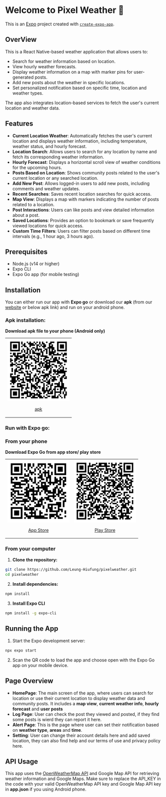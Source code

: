 # Welcome to Pixel Weather 👋

This is an [Expo](https://expo.dev) project created with [`create-expo-app`](https://www.npmjs.com/package/create-expo-app).

## OverView

This is a React Native-based weather application that allows users to:
- Search for weather information based on location.
- View hourly weather forecasts.
- Display weather information on a map with marker pins for user-generated posts.
- Add new posts about the weather in specific locations.
- Set personalized notification based on specific time, location and weather types.

The app also integrates location-based services to fetch the user's current location and weather data.

## Features
- **Current Location Weather**: Automatically fetches the user's current location and displays weather information, including temperature, weather status, and hourly forecast.
- **Location Search**: Allows users to search for any location by name and fetch its corresponding weather information.
- **Hourly Forecast**: Displays a horizontal scroll view of weather conditions for the upcoming hours.
- **Posts Based on Location**: Shows community posts related to the user's current location or any searched location.
- **Add New Post**: Allows logged-in users to add new posts, including comments and weather updates.
- **Recent Searches**: Saves recent location searches for quick access.
- **Map View**: Displays a map with markers indicating the number of posts related to a location.
- **Post Interactions**: Users can like posts and view detailed information about a post.
- **Saved Locations**: Provides an option to bookmark or save frequently viewed locations for quick access.
- **Custom Time Filters**: Users can filter posts based on different time intervals (e.g., 1 hour ago, 3 hours ago).

## Prerequisites

- Node.js (v14 or higher)
- Expo CLI
- Expo Go app (for mobile testing)
## Installation
You can either run our app with **Expo go** or download our **apk** (from our [website](http://149.28.188.65/) or below apk link)  and run on your android phone.

### Apk installation:

  **Download apk file to your phone (Android only)**
      <table>
        <tr>
          <td align="center">
            <a href="https://expo.dev/accounts/jaccup/projects/pixel-weather/builds/a3395872-a2e0-40ad-a2c8-998994d6a62b">
              <img src="assets/images/pixel_weather_qr-code.png" alt="Pixel Weather QR Code" width="200" height="200">
              <p>apk</p>
            </a>
          </td>
        </tr>
      </table>


### Run with Expo go:

### From your phone
  **Download Expo Go from app store/ play store**
      <table>
        <tr>
          <td align="center">
            <a href="https://itunes.apple.com/app/apple-store/id982107779">
              <img src="assets/images/app_store_qr-code.png" alt="App Store QR Code" width="200" height="200">
              <p>App Store</p>
            </a>
          </td>
          <td align="center">
            <a href="https://play.google.com/store/apps/details?id=host.exp.exponent&pcampaignid=web_share">
              <img src="assets/images/play_store_qr-code.png" alt="Play Store QR Code" width="200" height="200">
              <p>Play Store</p>
            </a>
          </td>
        </tr>
      </table>
      

  ### From your computer
  1. **Clone the repository:**
  
  ```bash
  git clone https://github.com/Leung-Hiufung/pixelweather.git
  cd pixelweather
  ```


  2. **Install dependencies:**
  ```bash
  npm install
  ```

  3. **Install Expo CLI**
  ```bash
  npm install -g expo-cli
  ```

## Running the App
1. Start the Expo development server:
```bash
npx expo start
```

2.  Scan the QR code to load the app and choose open with the Expo Go app on your mobile device.

## Page Overview
- **HomePage**: The main screen of the app, where users can search for location or use their current location to display weather data and community posts. It includes a **map view**, **current weather info**, **hourly forecast** and **user posts**
- **Log Page**: User can check the post they viewed and posted, if they find some posts is wierd they can report it here.
- **Alert Page**: This is the page where user can set their notification based on **weather type**, **areas** and **time**.
- **Setting**: User can change their account details here and add saved location, they can also find help and our terms of use and privacy policy here.
## API Usage

This app uses the [OpenWeatherMap API](https://openweathermap.org/api) and Google Map API for retrieving weather information and Google Maps. Make sure to replace the API_KEY in the code with your valid OpenWeatherMap API key and Google Map API key in **app.json** if you using Android phone.
